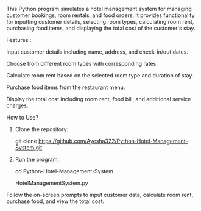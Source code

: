 
This Python program simulates a hotel management system for managing customer bookings, room rentals, and food orders. It provides functionality for inputting customer details, selecting room types, calculating room rent, purchasing food items, and displaying the total cost of the customer's stay.

Features :

Input customer details including name, address, and check-in/out dates.

Choose from different room types with corresponding rates.

Calculate room rent based on the selected room type and duration of stay.

Purchase food items from the restaurant menu.

Display the total cost including room rent, food bill, and additional service charges.

How to Use?

 1. Clone the repository:

    git clone https://github.com/Ayesha322/Python-Hotel-Management-System.git


 3. Run the program:

    cd Python-Hotel-Management-System
    
     HotelManagementSystem.py


Follow the on-screen prompts to input customer data, calculate room rent, purchase food, and view the total cost.
